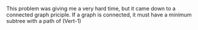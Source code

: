 This problem was giving me a very hard time, but it came down to a connected graph priciple. If a graph is connected, it must have a minimum subtree with a path of (Vert-1)
